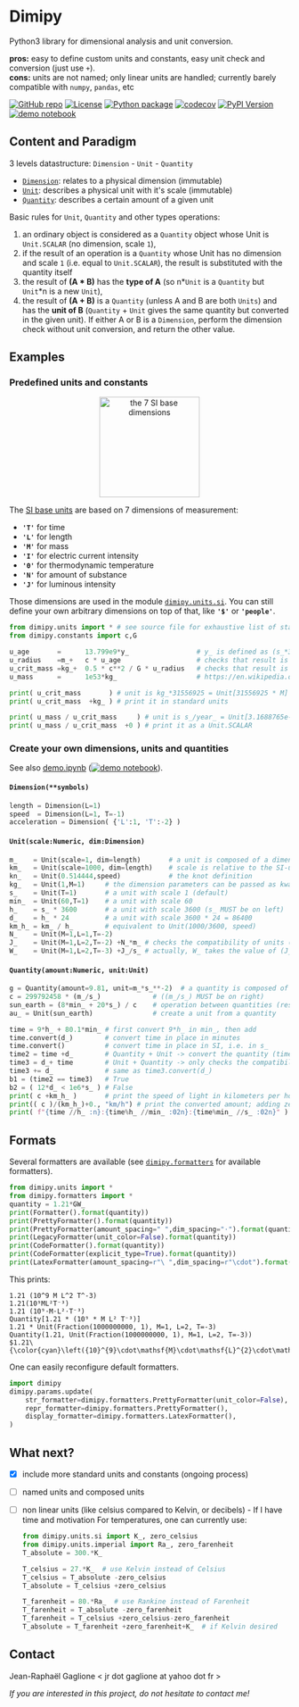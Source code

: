 # Dimipy

<!-- ## Description -->

Python3 library for dimensional analysis and unit conversion.

**pros:** easy to define custom units and constants, easy unit check and conversion (just use `+`).  
**cons:** units are not named; only linear units are handled; currently barely compatible with `numpy`, `pandas`, etc  

[![GitHub repo](https://img.shields.io/badge/cryhot%2Fdimipy-%20?labelColor=gray&logo=github&logoColor=white&color=darkgray&style=flat-square)](https://github.com/cryhot "home page on GitHub")
[![License](https://img.shields.io/github/license/cryhot/dimipy?logo=git&logoColor=white&style=flat-square)](LICENSE "project license")
[![Python package](https://img.shields.io/github/actions/workflow/status/cryhot/dimipy/python-package.yml?branch=master&label=package&logo=python&logoColor=white&style=flat-square)](https://github.com/cryhot/dimipy/actions/workflows/python-package.yml "GitHub action")
[![codecov](https://img.shields.io/codecov/c/github/cryhot/dimipy/master?logo=codecov&logoColor=white&style=flat-square)](https://codecov.io/github/cryhot/dimipy "code coverage")
[![PyPI Version](https://img.shields.io/pypi/v/dimipy?logo=pypi&logoColor=white&style=flat-square)](https://pypi.org/project/dimipy/ "PyPI project")
[![demo notebook](https://img.shields.io/badge/jupyter-demo-%20?labelColor=gray&logo=jupyter&logoColor=white&color=F37626&style=flat-square)](https://mybinder.org/v2/gh/cryhot/dimipy/master?urlpath=%2Fdoc%2Ftree%2Fexamples%2Fdemo.ipynb "run Jupyter notebook online with Binder")

## Content and Paradigm

3 levels datastructure: `Dimension` - `Unit` - `Quantity`

- [`Dimension`](#dimension): relates to a physical dimension (immutable)
- [`Unit`](#unit): describes a physical unit with it's scale (immutable)
- [`Quantity`](#quantity): describes a certain amount of a given unit

Basic rules for `Unit`, `Quantity` and other types operations:
1. an ordinary object is considered as a `Quantity` object whose Unit is `Unit.SCALAR` (no dimension, scale `1`),
2. if the result of an operation is a `Quantity` whose Unit has no dimension and scale `1` (i.e. equal to `Unit.SCALAR`), the result is substituted with the quantity itself
3. the result of **(A \* B)** has the **type of A** (so n\*`Unit` is a `Quantity` but `Unit`\*n is a new `Unit`),
4. the result of **(A \+ B)** is a `Quantity` (unless A and B are both `Units`) and has the **unit of B** (`Quantity` + `Unit` gives the same quantity but converted in the given unit).
    If either A or B is a `Dimension`, perform the dimension check without unit conversion, and return the other value.


## Examples

### Predefined units and constants

<p align="center">
<img src="https://upload.wikimedia.org/wikipedia/commons/thumb/3/38/SI_base_units.svg/256px-SI_base_units.svg.png" height="180" alt="the 7 SI base dimensions">
</p>

The [SI base units](https://en.wikipedia.org/wiki/SI_base_unit) are based on 7 dimensions of measurement:

- **`'T'`** for time
- **`'L'`** for length
- **`'M'`** for mass
- **`'I'`** for electric current intensity
- **`'Θ'`** for thermodynamic temperature
- **`'N'`** for amount of substance
- **`'J'`** for luminous intensity

Those dimensions are used in the module [`dimipy.units.si`](src/units/si.py).
You can still define your own arbitrary dimensions on top of that, like **`'$'`** or **`'people'`**.

```python
from dimipy.units import * # see source file for exhaustive list of standard units
from dimipy.constants import c,G

u_age       =      13.799e9*y_                 # y_ is defined as (s_*31556925)
u_radius    =m_+   c * u_age                   # checks that result is a length, unit will still be (m_*y_/s_) = (m_*31556925)
u_crit_mass =kg_+  0.5 * c**2 / G * u_radius   # checks that result is a mass
u_mass      =      1e53*kg_                    # https://en.wikipedia.org/wiki/Universe

print( u_crit_mass       ) # unit is kg_*31556925 = Unit[31556925 * M]
print( u_crit_mass  +kg_ ) # print it in standard units

print( u_mass / u_crit_mass     ) # unit is s_/year_ = Unit[3.1688765e-08 * 1]
print( u_mass / u_crit_mass  +0 ) # print it as a Unit.SCALAR
```

### Create your own dimensions, units and quantities

See also [demo.ipynb](examples/demo.ipynb#create-custom-dimensions-units-and-quantities)
([![demo notebook](https://img.shields.io/badge/jupyter-demo-%20?labelColor=gray&logo=jupyter&logoColor=white&color=F37626&style=flat-square)](https://mybinder.org/v2/gh/cryhot/dimipy/master?urlpath=%2Fdoc%2Ftree%2Fexamples%2Fdemo.ipynb "run Jupyter notebook online with Binder")).

#### `Dimension(**symbols)`<a id="dimension"></a>

```python
length = Dimension(L=1)
speed  = Dimension(L=1, T=-1)
acceleration = Dimension( {'L':1, 'T':-2} )
```

#### `Unit(scale:Numeric, dim:Dimension)`<a id="unit"></a>
```python
m_    = Unit(scale=1, dim=length)       # a unit is composed of a dimension and a scale
km_   = Unit(scale=1000, dim=length)    # scale is relative to the SI-unit
kn_   = Unit(0.514444,speed)            # the knot definition
kg_   = Unit(1,M=1)     # the dimension parameters can be passed as kwargs
s_    = Unit(T=1)       # a unit with scale 1 (default)
min_  = Unit(60,T=1)    # a unit with scale 60
h_    = s_ * 3600       # a unit with scale 3600 (s_ MUST be on left)
d_    = h_ * 24         # a unit with scale 3600 * 24 = 86400
km_h_ = km_ / h_        # equivalent to Unit(1000/3600, speed)
N_    = Unit(M=1,L=1,T=-2)
J_    = Unit(M=1,L=2,T=-2) +N_*m_ # checks the compatibility of units (homogeneity)
W_    = Unit(M=1,L=2,T=-3) +J_/s_ # actually, W_ takes the value of (J_/s_), the last term
```

#### `Quantity(amount:Numeric, unit:Unit)`<a id="quantity"></a>
```python
g = Quantity(amount=9.81, unit=m_*s_**-2)  # a quantity is composed of a unit and an amount
c = 299792458 * (m_/s_)             # ((m_/s_) MUST be on right)
sun_earth = (8*min_ + 20*s_) / c    # operation between quantities (result is a distance)
au_ = Unit(sun_earth)               # create a unit from a quantity

time = 9*h_ + 80.1*min_ # first convert 9*h_ in min_, then add
time.convert(d_)        # convert time in place in minutes
time.convert()          # convert time in place in SI, i.e. in s_
time2 = time +d_        # Quantity + Unit -> convert the quantity (time2 in d_)
time3 = d_+ time        # Unit + Quantity -> only checks the compatibility (time3 still in s_)
time3 += d_             # same as time3.convert(d_)
b1 = (time2 == time3)   # True
b2 = ( 12*d_ < 1e6*s_ ) # False
print( c +km_h_ )       # print the speed of light in kilometers per hour
print(( c )/(km_h_)+0., "km/h") # print the converted amount; adding zero converts to Unit.SCALAR
print( f"{time //h_ :n}:{time%h_ //min_ :02n}:{time%min_ //s_ :02n}" ) # prints '10:20:06'
```

## Formats
Several formatters are available  (see [`dimipy.formatters`](src/formatters.py) for available formatters).
```python
from dimipy.units import *
from dimipy.formatters import *
quantity = 1.21*GW_
print(Formatter().format(quantity))
print(PrettyFormatter().format(quantity))
print(PrettyFormatter(amount_spacing=" ",dim_spacing="⋅").format(quantity))
print(LegacyFormatter(unit_color=False).format(quantity))
print(CodeFormatter().format(quantity))
print(CodeFormatter(explicit_type=True).format(quantity))
print(LatexFormatter(amount_spacing=r"\ ",dim_spacing=r"\cdot").format(quantity))
```
This prints:
```console
1.21 (10^9 M L^2 T^-3)
1.21(10⁹ML²T⁻³)
1.21 (10⁹⋅M⋅L²⋅T⁻³)
Quantity[1.21 * (10⁹ * M L² T⁻³)]
1.21 * Unit(Fraction(1000000000, 1), M=1, L=2, T=-3)
Quantity(1.21, Unit(Fraction(1000000000, 1), M=1, L=2, T=-3))
$1.21\ {\color{cyan}\left({10}^{9}\cdot\mathsf{M}\cdot\mathsf{L}^{2}\cdot\mathsf{T}^{-3}\right)}$
```

One can easily reconfigure default formatters.
```python
import dimipy
dimipy.params.update(
	str_formatter=dimipy.formatters.PrettyFormatter(unit_color=False),  # for str()
	repr_formatter=dimipy.formatters.PrettyFormatter(),                 # for repr()
	display_formatter=dimipy.formatters.LatexFormatter(),               # for IPython
)
```


## What next?

- [x] include more standard units and constants (ongoing process)
- [ ] named units and composed units
- [ ] non linear units (like celsius compared to Kelvin, or decibels) - If I have time and motivation
  For temperatures, one can currently use:
  
  ```python
  from dimipy.units.si import K_, zero_celsius
  from dimipy.units.imperial import Ra_, zero_farenheit
  T_absolute = 300.*K_
  
  T_celsius = 27.*K_  # use Kelvin instead of Celsius
  T_celsius = T_absolute -zero_celsius
  T_absolute = T_celsius +zero_celsius
  
  T_farenheit = 80.*Ra_  # use Rankine instead of Farenheit
  T_farenheit = T_absolute -zero_farenheit
  T_farenheit = T_celsius +zero_celsius-zero_farenheit
  T_absolute = T_farenheit +zero_farenheit+K_  # if Kelvin desired
  ```


## Contact

Jean-Raphaël Gaglione   < jr dot gaglione at yahoo dot fr >

_If you are interested in this project, do not hesitate to contact me!_
